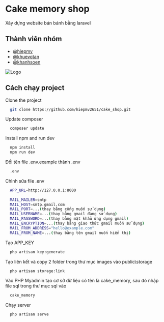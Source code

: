 # Cake memory shop

Xây dựng website bán bánh bằng laravel

## Thành viên nhóm

-   [@hiepmv](https://github.com/hiepmv2651)
-   [@khuevotan](https://github.com/khuevotan)
-   [@khanhsoen](https://github.com/khanhsoen)

![Logo](https://t4.ftcdn.net/jpg/03/31/10/17/240_F_331101745_iJ3F7GUwZQKIeFCUCUtFZ51EWRAD0gjZ.jpg)

## Cách chạy project

Clone the project

```bash
  git clone https://github.com/hiepmv2651/cake_shop.git
```

Update composer

```bash
  composer update
```

Install npm and run dev

```bash
  npm install
  npm run dev
```

Đổi tên file .env.example thành .env

```bash
  .env
```

Chỉnh sửa file .env

```bash
  APP_URL=http://127.0.0.1:8000
  
  MAIL_MAILER=smtp
  MAIL_HOST=smtp.gmail.com
  MAIL_PORT=...(thay bằng cổng muốn sử dụng)
  MAIL_USERNAME=...(thay bằng gmail đang sử dụng)
  MAIL_PASSWORD=...(thay bằng mật khẩu ứng dụng gmail)
  MAIL_ENCRYPTION=...(thay bằng giao thức gmail muốn sử dụng)
  MAIL_FROM_ADDRESS="hello@example.com"
  MAIL_FROM_NAME=...(thay bằng tên gmail muốn hiển thị)
```

Tạo APP_KEY

```bash
  php artisan key:generate
```

Tạo liên kết và copy 2 folder trong thư mục images vào public\storage

```bash
  php artisan storage:link
```

Vào PHP Myadmin tạo cơ sở dữ liệu có tên là cake_memory, sau đó nhập file sql trong thư mục sql vào

```bash
  cake_memory
```

Chạy server

```bash
  php artisan serve
```
